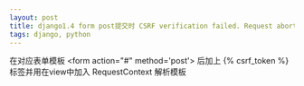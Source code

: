 ```yaml
---
layout: post
title: django1.4 form post提交时 CSRF verification failed. Request aborted.
tags: django, python
---
```


在对应表单模板 \<form action="#" method='post'\> 后加上 \{% csrf_token %\} 标签并用在view中加入 RequestContext 解析模板
